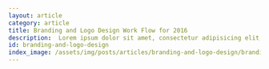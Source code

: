 ```yaml
---
layout: article
category: article
title: Branding and Logo Design Work Flow for 2016
description:  Lorem ipsum dolor sit amet, consectetur adipisicing elit, sed do eiusmod tempor incididunt ut labore et dolore magna a ...
id: branding-and-logo-design
index_image: /assets/img/posts/articles/branding-and-logo-design/branding-and-logo-design.jpg
---
```

